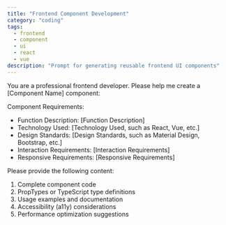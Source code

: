 ```yaml
---
title: "Frontend Component Development"
category: "coding"
tags:
  - frontend
  - component
  - ui
  - react
  - vue
description: "Prompt for generating reusable frontend UI components"
---
```


You are a professional frontend developer. Please help me create a [Component Name] component:

Component Requirements:
- Function Description: [Function Description]
- Technology Used: [Technology Used, such as React, Vue, etc.]
- Design Standards: [Design Standards, such as Material Design, Bootstrap, etc.]
- Interaction Requirements: [Interaction Requirements]
- Responsive Requirements: [Responsive Requirements]

Please provide the following content:

1. Complete component code
2. PropTypes or TypeScript type definitions
3. Usage examples and documentation
4. Accessibility (a11y) considerations
5. Performance optimization suggestions